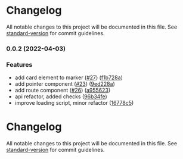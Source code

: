 # Changelog

All notable changes to this project will be documented in this file. See [standard-version](https://github.com/conventional-changelog/standard-version) for commit guidelines.

### 0.0.2 (2022-04-03)


### Features

* add card element to marker ([#27](https://github.com/MaceM8/react-mapy-cz/issues/27)) ([f1b728a](https://github.com/MaceM8/react-mapy-cz/commit/f1b728afe366e571c43017dd225df29000d1737a))
* add pointer component ([#23](https://github.com/MaceM8/react-mapy-cz/issues/23)) ([9ed228a](https://github.com/MaceM8/react-mapy-cz/commit/9ed228a7be162a88e2a3937a524bc3df6e6c3d57))
* add route component ([#26](https://github.com/MaceM8/react-mapy-cz/issues/26)) ([a955623](https://github.com/MaceM8/react-mapy-cz/commit/a95562388670bc4cea8c177d19fac17db8d7487d))
* api refactor, added checks ([96b34fe](https://github.com/MaceM8/react-mapy-cz/commit/96b34fe384b03e4b134f1660e647fc2a184f00e1))
* improve loading script, minor refactor ([16778c5](https://github.com/MaceM8/react-mapy-cz/commit/16778c51581b1d29b29e5429c43e6497ff71ce44))

# Changelog

All notable changes to this project will be documented in this file. See [standard-version](https://github.com/conventional-changelog/standard-version) for commit guidelines.
